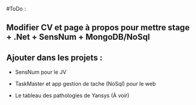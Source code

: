 #ToDo :

## Modifier CV et page à propos pour mettre stage + .Net + SensNum + MongoDB/NoSql

## Ajouter dans les projets :

- SensNum pour le JV

- TaskMaster et app gestion de tache (NoSql) pour le web

- Le tableau des pathologies de Yansys (À voir)
